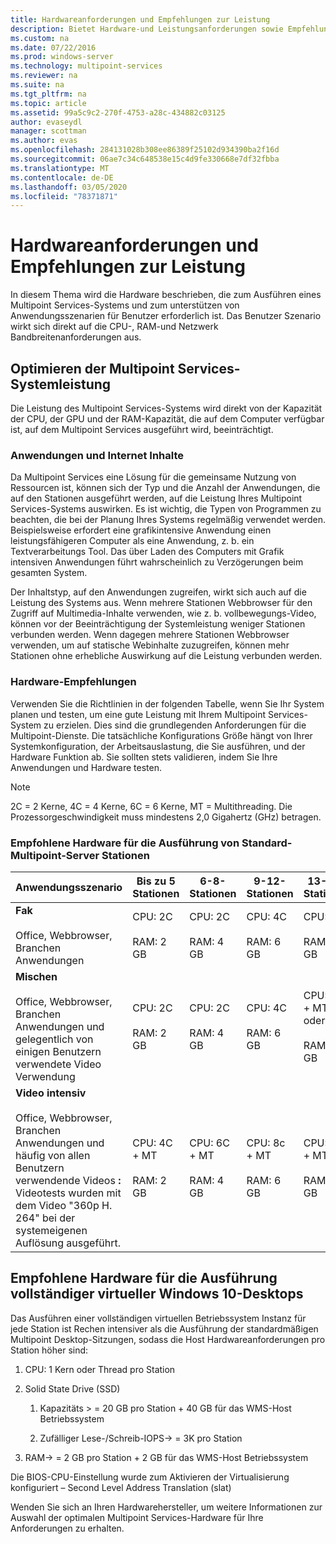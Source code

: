 ```yaml
---
title: Hardwareanforderungen und Empfehlungen zur Leistung
description: Bietet Hardware-und Leistungsanforderungen sowie Empfehlungen für Multipoint Services
ms.custom: na
ms.date: 07/22/2016
ms.prod: windows-server
ms.technology: multipoint-services
ms.reviewer: na
ms.suite: na
ms.tgt_pltfrm: na
ms.topic: article
ms.assetid: 99a5c9c2-270f-4753-a28c-434882c03125
author: evaseydl
manager: scottman
ms.author: evas
ms.openlocfilehash: 284131028b308ee86389f25102d934390ba2f16d
ms.sourcegitcommit: 06ae7c34c648538e15c4d9fe330668e7df32fbba
ms.translationtype: MT
ms.contentlocale: de-DE
ms.lasthandoff: 03/05/2020
ms.locfileid: "78371871"
---
```

# <a name="hardware-requirements-and-performance-recommendations"></a>Hardwareanforderungen und Empfehlungen zur Leistung
In diesem Thema wird die Hardware beschrieben, die zum Ausführen eines Multipoint Services-Systems und zum unterstützen von Anwendungsszenarien für Benutzer erforderlich ist. Das Benutzer Szenario wirkt sich direkt auf die CPU-, RAM-und Netzwerk Bandbreitenanforderungen aus.  

## <a name="optimize-multipoint-services-system-performance"></a>Optimieren der Multipoint Services-Systemleistung  
Die Leistung des Multipoint Services-Systems wird direkt von der Kapazität der CPU, der GPU und der RAM-Kapazität, die auf dem Computer verfügbar ist, auf dem Multipoint Services ausgeführt wird, beeinträchtigt.  
  
### <a name="applications-and-internet-content"></a>Anwendungen und Internet Inhalte  
Da Multipoint Services eine Lösung für die gemeinsame Nutzung von Ressourcen ist, können sich der Typ und die Anzahl der Anwendungen, die auf den Stationen ausgeführt werden, auf die Leistung Ihres Multipoint Services-Systems auswirken. Es ist wichtig, die Typen von Programmen zu beachten, die bei der Planung Ihres Systems regelmäßig verwendet werden. Beispielsweise erfordert eine grafikintensive Anwendung einen leistungsfähigeren Computer als eine Anwendung, z. b. ein Textverarbeitungs Tool. Das über Laden des Computers mit Grafik intensiven Anwendungen führt wahrscheinlich zu Verzögerungen beim gesamten System.  
  
Der Inhaltstyp, auf den Anwendungen zugreifen, wirkt sich auch auf die Leistung des Systems aus. Wenn mehrere Stationen Webbrowser für den Zugriff auf Multimedia-Inhalte verwenden, wie z. b. vollbewegungs-Video, können vor der Beeinträchtigung der Systemleistung weniger Stationen verbunden werden. Wenn dagegen mehrere Stationen Webbrowser verwenden, um auf statische Webinhalte zuzugreifen, können mehr Stationen ohne erhebliche Auswirkung auf die Leistung verbunden werden.  
  
### <a name="hardware-recommendations"></a>Hardware-Empfehlungen  
Verwenden Sie die Richtlinien in der folgenden Tabelle, wenn Sie Ihr System planen und testen, um eine gute Leistung mit Ihrem Multipoint Services-System zu erzielen. Dies sind die grundlegenden Anforderungen für die Multipoint-Dienste. Die tatsächliche Konfigurations Größe hängt von Ihrer Systemkonfiguration, der Arbeitsauslastung, die Sie ausführen, und der Hardware Funktion ab. Sie sollten stets validieren, indem Sie Ihre Anwendungen und Hardware testen.  
  
> [!NOTE]  
> 2C = 2 Kerne, 4C = 4 Kerne, 6C = 6 Kerne, MT = Multithreading. Die Prozessorgeschwindigkeit muss mindestens 2,0 Gigahertz (GHz) betragen.  
  
### <a name="minimum-recommended-hardware-for-running-default-multipoint-server-stations"></a>Empfohlene Hardware für die Ausführung von Standard-Multipoint-Server Stationen  
  
|Anwendungsszenario|Bis zu 5 Stationen|6-8-Stationen|9-12-Stationen|13-16-Stationen|17-20-Stationen|21-24-Stationen|  
|------------------------|----------------------|-------------------|------------------|-------------------|-------------------|-----------------|  
|**Fak**<br /><br />Office, Webbrowser, Branchen Anwendungen|CPU: 2C<br /><br />RAM: 2 GB|CPU: 2C<br /><br />RAM: 4 GB|CPU: 4C<br /><br />RAM: 6 GB|CPU: 4C<br /><br />RAM: 8 GB|CPU: 4C + MT oder 6C<br /><br />RAM: 10 GB| CPU: 6C + MT<br /><br />RAM: 12 GB|
|**Mischen**<br /><br />Office, Webbrowser, Branchen Anwendungen und gelegentlich von einigen Benutzern verwendete Video Verwendung|CPU: 2C<br /><br />RAM: 2 GB|CPU: 2C<br /><br />RAM: 4 GB|CPU: 4C<br /><br />RAM: 6 GB|CPU: 4C + MT oder 6C<br /><br />RAM: 8 GB|CPU: 6C + MT<br /><br />RAM: 10 GB| CPU: 6C + MT<br /><br />RAM: 12 GB| 
|**Video intensiv**<br /><br />Office, Webbrowser, Branchen Anwendungen und häufig von allen Benutzern verwendende Videos **:** Videotests wurden mit dem Video "360p H. 264" bei der systemeigenen Auflösung ausgeführt.|CPU: 4C + MT<br /><br />RAM: 2 GB|CPU: 6C + MT<br /><br />RAM: 4 GB|CPU: 8c + MT<br /><br />RAM: 6 GB|CPU: 12C + MT<br /><br />RAM: 8 GB|CPU: 16C + MT<br /><br />RAM: 10 GB<br /><br />-Thin Client: remotefx<br />-USB-Video nicht empfehlenswert| CPU: 20C + MT<br /><br />RAM: 12 GB<br /><br />-Thin Client: remotefx<br />-USB-Video nicht empfehlenswert|   
  
## <a name="minimum-recommended-hardware-for-running-full-windows-10-virtual-desktops"></a>Empfohlene Hardware für die Ausführung vollständiger virtueller Windows 10-Desktops  
Das Ausführen einer vollständigen virtuellen Betriebssystem Instanz für jede Station ist Rechen intensiver als die Ausführung der standardmäßigen Multipoint Desktop-Sitzungen, sodass die Host Hardwareanforderungen pro Station höher sind:  
  
1.  CPU: 1 Kern oder Thread pro Station  
  
2.  Solid State Drive (SSD)  
  
    1.  Kapazitäts > = 20 GB pro Station + 40 GB für das WMS-Host Betriebssystem  
  
    2.  Zufälliger Lese-/Schreib-IOPS-> = 3K pro Station  
  
3.  RAM-> = 2 GB pro Station + 2 GB für das WMS-Host Betriebssystem  
  
Die BIOS-CPU-Einstellung wurde zum Aktivieren der Virtualisierung konfiguriert – Second Level Address Translation (slat)  
  
Wenden Sie sich an Ihren Hardwarehersteller, um weitere Informationen zur Auswahl der optimalen Multipoint Services-Hardware für Ihre Anforderungen zu erhalten.  